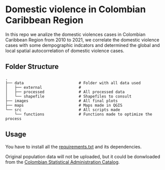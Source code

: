# Domestic violence in Colombian Caribbean Region

In this repo we analize the domestic violences cases in Colombian Caribbean Region from 2010 to 2021, we correlate the domestic violence cases with some dempographic indcators and determined the global and local spatial autocorrelation of domestic violence cases.

## Folder Structure

```
.
├── data                        # Folder with all data used
│   ├── external                # 
│   ├── processed               # All processed data
│   └── shapefile               # Shapefiles to consult
├── images                      # All final plots
├── maps                        # Maps made in QGIS
└── src                         # All scripts made
    └── functions               # Functions made to optimize the process
```

## Usage

You have to install all the [requirements.txt](requirements.txt) and its dependencies.

Original population data will not be uploaded, but it could be donwloaded from the [Colombian Statistical Administration Catalog](https://microdatos.dane.gov.co/index.php/catalog/central/about).
